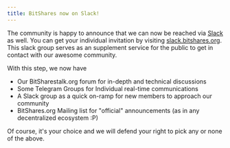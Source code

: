 ```yaml
---
title: BitShares now on Slack!
---
```


The community is happy to announce that we can now be reached via [Slack](http://bitshares2.slack.com) as well. You can get your individual invitation by visiting [slack.bitshares.org](http://slack.bitshares.org). This slack group serves as an supplement service for the public to get in contact with our awesome community.

With this step, we now have

* Our BitSharestalk.org forum for in-depth and technical discussions
* Some Telegram Groups for Individual real-time communications
* A Slack group as a quick on-ramp for new members to approach our community
* BitShares.org Mailing list for "official" announcements (as in any decentralized ecosystem :P)

Of course, it's your choice and we will defend your right to pick any or none of the above.
